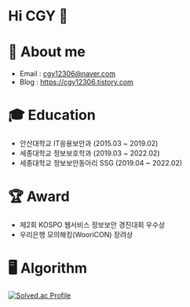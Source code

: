 # Hi CGY 👋

# 🙂 About me
- Email : cgy12306@naver.com
- Blog : https://cgy12306.tistory.com

# 🎓 Education
- 안산대학교 IT응용보안과 (2015.03 ~ 2019.02)
- 세종대학교 정보보호학과 (2019.03 ~ 2022.02)
- 세종대학교 정보보안동아리 SSG (2019.04 ~ 2022.02)

# 🏆 Award
- 제2회 KOSPO 웹서비스 정보보안 경진대회 우수상
- 우리은행 모의해킹(WooriCON) 장려상

# 🖥 Algorithm
[![Solved.ac Profile](http://mazassumnida.wtf/api/v2/generate_badge?boj=cgy12306)](https://solved.ac/cgy12306/)
